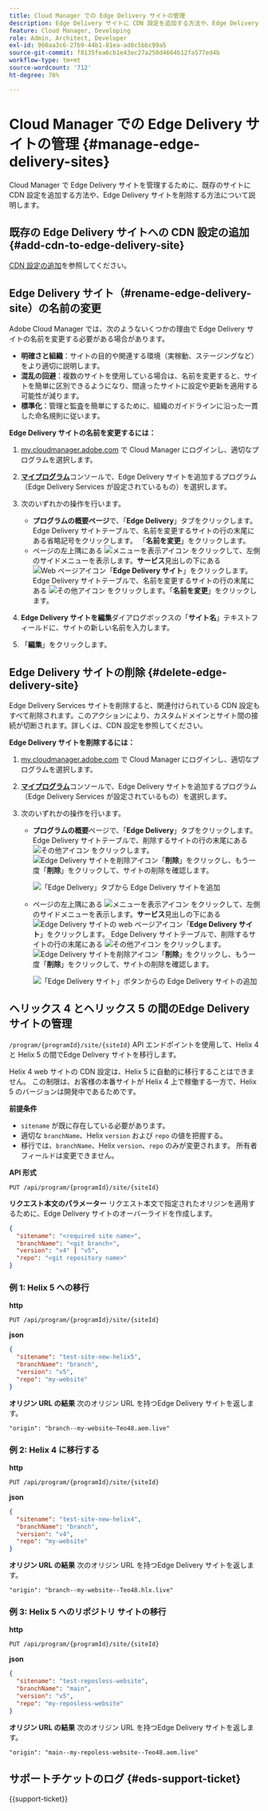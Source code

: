 ```yaml
---
title: Cloud Manager での Edge Delivery サイトの管理
description: Edge Delivery サイトに CDN 設定を追加する方法や、Edge Delivery サイトを削除する方法について説明します。
feature: Cloud Manager, Developing
role: Admin, Architect, Developer
exl-id: 960aa3c6-27b9-44b1-81ea-ad8c5bbc99a5
source-git-commit: f8135fea6cb1e43ec27a250d4664b12fa577ed4b
workflow-type: tm+mt
source-wordcount: '712'
ht-degree: 76%

---
```


# Cloud Manager での Edge Delivery サイトの管理 {#manage-edge-delivery-sites}

Cloud Manager で Edge Delivery サイトを管理するために、既存のサイトに CDN 設定を追加する方法や、Edge Delivery サイトを削除する方法について説明します。

## 既存の Edge Delivery サイトへの CDN 設定の追加 {#add-cdn-to-edge-delivery-site}

[CDN 設定の追加](/help/implementing/cloud-manager/cdn-configurations/add-cdn-config.md)を参照してください。

## Edge Delivery サイト（#rename-edge-delivery-site）の名前の変更

Adobe Cloud Manager では、次のようないくつかの理由で Edge Delivery サイトの名前を変更する必要がある場合があります。

* **明確さと組織**：サイトの目的や関連する環境（実稼動、ステージングなど）をより適切に説明します。
* **混乱の回避**：複数のサイトを使用している場合は、名前を変更すると、サイトを簡単に区別できるようになり、間違ったサイトに設定や更新を適用する可能性が減ります。
* **標準化**：管理と監査を簡単にするために、組織のガイドラインに沿った一貫した命名規則に従います。

**Edge Delivery サイトの名前を変更するには：**

1. [my.cloudmanager.adobe.com](https://my.cloudmanager.adobe.com/) で Cloud Manager にログインし、適切なプログラムを選択します。
1. **[マイプログラム](/help/implementing/cloud-manager/navigation.md#my-programs)**&#x200B;コンソールで、Edge Delivery サイトを追加するプログラム（Edge Delivery Services が設定されているもの）を選択します。
1. 次のいずれかの操作を行います。

   * **プログラムの概要ページ**&#x200B;で、「**Edge Delivery**」タブをクリックします。Edge Delivery サイトテーブルで、名前を変更するサイトの行の末尾にある省略記号をクリックします。
「**名前を変更**」をクリックします。
   * ページの左上隅にある ![メニューを表示アイコン](https://spectrum.adobe.com/static/icons/workflow_18/Smock_ShowMenu_18_N.svg) をクリックして、左側のサイドメニューを表示します。**サービス**&#x200B;見出しの下にある ![Web ページアイコン](https://spectrum.adobe.com/static/icons/workflow_18/Smock_WebPages_18_N.svg)「**Edge Delivery サイト**」をクリックします。
Edge Delivery サイトテーブルで、名前を変更するサイトの行の末尾にある ![その他アイコン](https://spectrum.adobe.com/static/icons/workflow_18/Smock_More_18_N.svg) をクリックします。「**名前を変更**」をクリックします。

1. **Edge Delivery サイトを編集**&#x200B;ダイアログボックスの「**サイト名**」テキストフィールドに、サイトの新しい名前を入力します。

1. 「**編集**」をクリックします。

## Edge Delivery サイトの削除 {#delete-edge-delivery-site}

Edge Delivery Services サイトを削除すると、関連付けられている CDN 設定もすべて削除されます。このアクションにより、カスタムドメインとサイト間の接続が切断されます。詳しくは、CDN 設定を参照してください。<!-- https://wiki.corp.adobe.com/display/DMSArchitecture/%5BKT%5D+Cloud+Manager+2024.9.0+Release -->

**Edge Delivery サイトを削除するには：**

1. [my.cloudmanager.adobe.com](https://my.cloudmanager.adobe.com/) で Cloud Manager にログインし、適切なプログラムを選択します。
1. **[マイプログラム](/help/implementing/cloud-manager/navigation.md#my-programs)**&#x200B;コンソールで、Edge Delivery サイトを追加するプログラム（Edge Delivery Services が設定されているもの）を選択します。
1. 次のいずれかの操作を行います。

   * **プログラムの概要**&#x200B;ページで、「**Edge Delivery**」タブをクリックします。Edge Delivery サイトテーブルで、削除するサイトの行の末尾にある ![その他アイコン](https://spectrum.adobe.com/static/icons/workflow_18/Smock_More_18_N.svg) をクリックします。
![Edge Delivery サイトを削除アイコン](https://spectrum.adobe.com/static/icons/workflow_18/Smock_Delete_18_N.svg)「**削除**」をクリックし、もう一度「**削除**」をクリックして、サイトの削除を確認します。

     ![「Edge Delivery」タブから Edge Delivery サイトを追加](/help/implementing/cloud-manager/assets/cm-eds-delete1.png)

   * ページの左上隅にある ![メニューを表示アイコン](https://spectrum.adobe.com/static/icons/workflow_18/Smock_ShowMenu_18_N.svg) をクリックして、左側のサイドメニューを表示します。**サービス**&#x200B;見出しの下にある ![Edge Delivery サイトの web ページアイコン](https://spectrum.adobe.com/static/icons/workflow_18/Smock_WebPages_18_N.svg)「**Edge Delivery サイト**」をクリックします。
Edge Delivery サイトテーブルで、削除するサイトの行の末尾にある ![その他アイコン](https://spectrum.adobe.com/static/icons/workflow_18/Smock_More_18_N.svg) をクリックします。![Edge Delivery サイトを削除アイコン](https://spectrum.adobe.com/static/icons/workflow_18/Smock_Delete_18_N.svg)「**削除**」をクリックし、もう一度「**削除**」をクリックして、サイトの削除を確認します。

     ![「Edge Delivery サイト」ボタンからの Edge Delivery サイトの追加](/help/implementing/cloud-manager/assets/cm-eds-delete2.png)

## ヘリックス 4 とヘリックス 5 の間のEdge Delivery サイトの管理

`/program/{programId}/site/{siteId}` API エンドポイントを使用して、Helix 4 と Helix 5 の間でEdge Delivery サイトを移行します。

Helix 4 web サイトの CDN 設定は、Helix 5 に自動的に移行することはできません。 この制限は、お客様の本番サイトが Helix 4 上で稼働する一方で、Helix 5 のバージョンは開発中であるためです。

**前提条件**

* `sitename` が既に存在している必要があります。
* 適切な `branchName`、Helix `version` および `repo` の値を把握する。
* 移行では、`branchName`、Helix `version`、`repo` のみが変更されます。 所有者フィールドは変更できません。

**API 形式**

```http
PUT /api/program/{programId}/site/{siteId}
```

**リクエスト本文のパラメーター**
リクエスト本文で指定されたオリジンを適用するために、Edge Delivery サイトのオーバーライドを作成します。

```json
{
  "sitename": "<required site name>",
  "branchName": "<git branch>",
  "version": "v4" | "v5",
  "repo": "<git repository name>"
}
```

### 例 1: Helix 5 への移行

**http**

```http
PUT /api/program/{programId}/site/{siteId}
```

**json**

```json
{
  "sitename": "test-site-new-helix5",
  "branchName": "branch",
  "version": "v5",
  "repo": "my-website"
}
```

**オリジン URL の結果**
次のオリジン URL を持つEdge Delivery サイトを返します。

`"origin": "branch--my-website–Teo48.aem.live"`


### 例 2: Helix 4 に移行する

**http**

```http
PUT /api/program/{programId}/site/{siteId}
```

**json**

```json
{
  "sitename": "test-site-new-helix4",
  "branchName": "branch",
  "version": "v4",
  "repo": "my-website"
}
```

**オリジン URL の結果**
次のオリジン URL を持つEdge Delivery サイトを返します。

`"origin": "branch--my-website--Teo48.hlx.live"`

### 例 3: Helix 5 へのリポジトリ サイトの移行

**http**

```http
PUT /api/program/{programId}/site/{siteId}
```

**json**

```json
{
  "sitename": "test-reposless-website",
  "branchName": "main",
  "version": "v5",
  "repo": "my-reposless-website"
}
```

**オリジン URL の結果**
次のオリジン URL を持つEdge Delivery サイトを返します。

`"origin": "main--my-repoless-website--Teo48.aem.live"`

## サポートチケットのログ {#eds-support-ticket}

{{support-ticket}}
